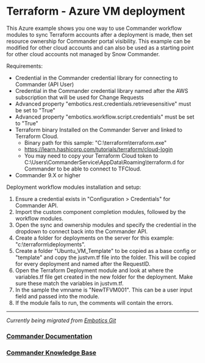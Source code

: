 # Terraform - Azure VM deployment

This Azure example shows you one way to use Commander workflow modules to sync Terraform accounts after a deployment is made, then set resource ownership for Commander portal visibility. This example can be modified for other cloud accounts and can also be used as a starting point for other cloud accounts not managed by Snow Commander.

Requirements:
* Credential in the Commander credential library for connecting to Commander (API User)
* Credential in the Commander credential library named after the AWS subscription that will be used for Change Requests
* Advanced property "embotics.rest.credentials.retrievesensitive" must be set to "True"
* Advanced property "embotics.workflow.script.credentials" must be set to "True"
* Terraform binary Installed on the Commander Server and linked to Terraform Cloud.
    * Binary path for this sample:  "C:\terraform\terraform.exe"
    * https://learn.hashicorp.com/tutorials/terraform/cloud-login
    * You may need to copy your Terraform Cloud token to C:\Users\CommanderService\AppData\Roaming\terraform.d for Commander to be able to connect to TFCloud.
* Commander 9.X or higher 

Deployment workflow modules installation and setup:
1. Ensure a credential exists in "Configuration > Credentials" for Commander API.
2. Import the custom component completion modules, followed by the workflow modules.
3. Open the sync and ownership modules and specify the credential in the dropdown to connect back into the Commander API. 
4. Create a folder for deployments on the  server for this example: "c:\terraform\deployments".
5. Create a folder "Ubuntu_VM_Template" to be copied as a base config or "template" and copy the justvm.tf file into the folder. This will be copied for every deployment and named after the RequestID. 
6. Open the Terraform Deployment module and look at where the variables.tf file get created in the new folder for the deployment. Make sure these match the variables in justvm.tf.
7. In the sample the vmname is "NewTFVM001". This can be a user input field and passed into the module.
8. If the module fails to run, the comments will contain the errors.

____

*Currently being migrated from [Embotics Git](https://github.com/Embotics)*

### [Commander Documentation](https://docs.snowsoftware.com/commander/index.htm)

### [Commander Knowledge Base](https://community.snowsoftware.com/s/topic/0TO1r000000E5srGAC/commander?tabset-056aa=2)
